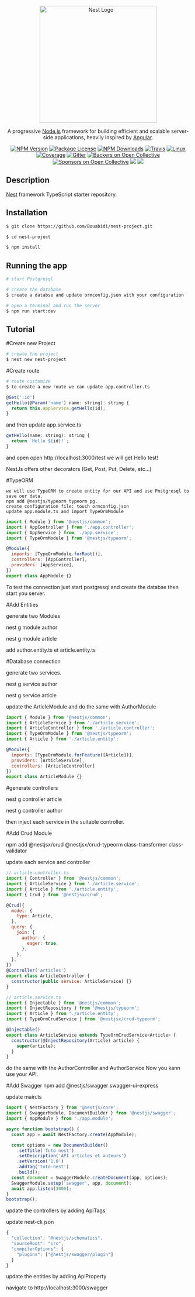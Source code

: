 <p align="center">
  <a href="http://nestjs.com/" target="blank"><img src="https://nestjs.com/img/logo_text.svg" width="320" alt="Nest Logo" /></a>
</p>

[travis-image]: https://api.travis-ci.org/nestjs/nest.svg?branch=master
[travis-url]: https://travis-ci.org/nestjs/nest
[linux-image]: https://img.shields.io/travis/nestjs/nest/master.svg?label=linux
[linux-url]: https://travis-ci.org/nestjs/nest
  
  <p align="center">A progressive <a href="http://nodejs.org" target="blank">Node.js</a> framework for building efficient and scalable server-side applications, heavily inspired by <a href="https://angular.io" target="blank">Angular</a>.</p>
    <p align="center">
<a href="https://www.npmjs.com/~nestjscore"><img src="https://img.shields.io/npm/v/@nestjs/core.svg" alt="NPM Version" /></a>
<a href="https://www.npmjs.com/~nestjscore"><img src="https://img.shields.io/npm/l/@nestjs/core.svg" alt="Package License" /></a>
<a href="https://www.npmjs.com/~nestjscore"><img src="https://img.shields.io/npm/dm/@nestjs/core.svg" alt="NPM Downloads" /></a>
<a href="https://travis-ci.org/nestjs/nest"><img src="https://api.travis-ci.org/nestjs/nest.svg?branch=master" alt="Travis" /></a>
<a href="https://travis-ci.org/nestjs/nest"><img src="https://img.shields.io/travis/nestjs/nest/master.svg?label=linux" alt="Linux" /></a>
<a href="https://coveralls.io/github/nestjs/nest?branch=master"><img src="https://coveralls.io/repos/github/nestjs/nest/badge.svg?branch=master#5" alt="Coverage" /></a>
<a href="https://gitter.im/nestjs/nestjs?utm_source=badge&utm_medium=badge&utm_campaign=pr-badge&utm_content=body_badge"><img src="https://badges.gitter.im/nestjs/nestjs.svg" alt="Gitter" /></a>
<a href="https://opencollective.com/nest#backer"><img src="https://opencollective.com/nest/backers/badge.svg" alt="Backers on Open Collective" /></a>
<a href="https://opencollective.com/nest#sponsor"><img src="https://opencollective.com/nest/sponsors/badge.svg" alt="Sponsors on Open Collective" /></a>
  <a href="https://paypal.me/kamilmysliwiec"><img src="https://img.shields.io/badge/Donate-PayPal-dc3d53.svg"/></a>
  <a href="https://twitter.com/nestframework"><img src="https://img.shields.io/twitter/follow/nestframework.svg?style=social&label=Follow"></a>
</p>
  <!--[![Backers on Open Collective](https://opencollective.com/nest/backers/badge.svg)](https://opencollective.com/nest#backer)
  [![Sponsors on Open Collective](https://opencollective.com/nest/sponsors/badge.svg)](https://opencollective.com/nest#sponsor)-->

## Description

[Nest](https://github.com/nestjs/nest) framework TypeScript starter repository.

## Installation

```bash
$ git clone https://github.com/Bouabidi/nest-project.git
```
```bash
$ cd nest-project
```

```bash
$ npm install
```

## Running the app

```bash
# start Postgresql
```

```bash
# create the database
$ create a databse and update ormconfig.json with your configuration
```

```bash
# open a terminal and run the server
$ npm run start:dev
```
## Tutorial
#Create new Project
```bash
# create the project
$ nest new nest-project
```

#Create route
```bash
# route customize 
$ to create a new route we can update app.controller.ts
```
```javascript
@Get(':id')
getHello(@Param('name') name: string): string {
  return this.appService.getHello(id);
}
```
and then update app.service.ts
```javascript
getHello(name: string): string {
  return `Hello ${id}!`;
}
```
and open open http://localhost:3000/test
 we will get Hello test!

NestJs offers other decorators (Get, Post, Put, Delete, etc...)

#TypeORM 
```
we will use TypeORM to create entity for our API and use Postgresql to save our data.
npm add @nestjs/typeorm typeorm pg.
create configuration file: touch ormconfig.json
update app.module.ts and import TypeOrmModule
```
```javascript
import { Module } from '@nestjs/common';
import { AppController } from './app.controller';
import { AppService } from './app.service';
import { TypeOrmModule } from '@nestjs/typeorm';

@Module({
  imports: [TypeOrmModule.forRoot()],
  controllers: [AppController],
  providers: [AppService],
})
export class AppModule {}
```
To test the connection just start postgresql and create the databse then start you server.

#Add Entities

generate two Modules 

nest g module author

nest g module article

add author.entity.ts et article.entity.ts 

#Database connection

generate two services.

nest g service author

nest g service article

update the ArticleModule and do the same with AuthorModule
```javascript
import { Module } from '@nestjs/common';
import { ArticleService } from './article.service';
import { ArticleController } from './article.controller';
import { TypeOrmModule } from '@nestjs/typeorm';
import { Article } from './article.entity';

@Module({
  imports: [TypeOrmModule.forFeature([Article])],
  providers: [ArticleService],
  controllers: [ArticleController]
})
export class ArticleModule {}
```
#generate controllers

nest g controller article

nest g controller author

then inject each service in the suitable controller.

#Add Crud Module

npm add @nestjsx/crud @nestjsx/crud-typeorm class-transformer class-validator

update each service and controller 
```javascript
// article.controller.ts
import { Controller } from '@nestjs/common';
import { ArticleService } from './article.service';
import { Article } from './article.entity';
import { Crud } from '@nestjsx/crud';

@Crud({
  model: {
    type: Article,
  },
  query: {
    join: {
      author: {
        eager: true,
      },
    },
  },
})
@Controller('articles')
export class ArticleController {
  constructor(public service: ArticleService) {}
}

// article.service.ts
import { Injectable } from '@nestjs/common';
import { InjectRepository } from '@nestjs/typeorm';
import { Article } from './article.entity';
import { TypeOrmCrudService } from '@nestjsx/crud-typeorm';

@Injectable()
export class ArticleService extends TypeOrmCrudService<Article> {
  constructor(@InjectRepository(Article) article) {
    super(article);
  }
}
```
do the same with the AuthorController  and AuthorService 
Now you kann use your API.

#Add Swagger
npm add @nestjs/swagger swagger-ui-express

update main.ts
```javascript
import { NestFactory } from '@nestjs/core';
import { SwaggerModule, DocumentBuilder } from '@nestjs/swagger';
import { AppModule } from './app.module';

async function bootstrap() {
  const app = await NestFactory.create(AppModule);

  const options = new DocumentBuilder()
    .setTitle('Tuto nest')
    .setDescription('API articles et auteurs')
    .setVersion('1.0')
    .addTag('tuto-nest')
    .build();
  const document = SwaggerModule.createDocument(app, options);
  SwaggerModule.setup('swagger', app, document);
  await app.listen(3000);
}
bootstrap();
```
update the controllers by adding ApiTags

update nest-cli.json
```javascript
{
  "collection": "@nestjs/schematics",
  "sourceRoot": "src",
  "compilerOptions": {
    "plugins": ["@nestjs/swagger/plugin"]
  }
}
```
update the entities by adding ApiProperty

navigate to  http://localhost:3000/swagger 



